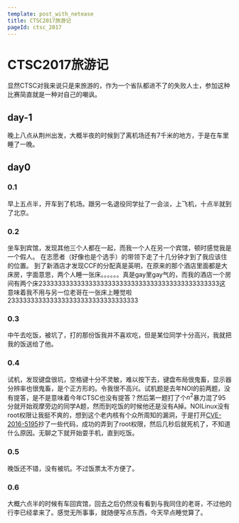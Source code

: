 ```yaml
---
template: post_with_netease
title: CTSC2017旅游记
pageId: ctsc_2017
---
```


# CTSC2017旅游记
显然CTSC对我来说只是来旅游的，作为一个省队都进不了的失败人士，参加这种比赛简直就是一种对自己的嘲讽。

## day-1
晚上八点从荆州出发，大概半夜的时候到了离机场还有7千米的地方，于是在车里睡了一晚。

## day0
### 0.1
早上五点半，开车到了机场。跟另一名退役同学扯了一会淡，上飞机，十点半就到了北京。
### 0.2 
坐车到宾馆，发现其他三个人都在一起，而我一个人在另一个宾馆，顿时感觉我是一个假人。
在志愿者（好像也是个选手）的带领下走了十几分钟才到了我应该住的位置。
到了新酒店才发现CCF的分配真是英明，在原来的那个酒店里面都是大床房，字面意思，两个人睡一张床。。。。。。真是gay里gay气的，而我的酒店一个房间有两个床23333333333333333333333333333333333333333333333这意味着我不用与另一位老哥在一张床上睡觉啦2333333333333333333333333333333333
### 0.3
中午去吃饭，被坑了，打的那份饭我并不喜欢吃，但是某位同学十分高兴，我就把我的饭送给了他。
### 0.4
试机，发现键盘很坑，空格键十分不灵敏，难以按下去，键盘布局很鬼畜，显示器分辨率也很鬼畜，是个正方形的。令我很不高兴。试机题是去年NOI的前两题，没有提答，是不是意味着今年CTSC也没有提答？然后第一题打了个$n^2$暴力混了95分就开始观摩旁边的同学A题，然而到吃饭的时候他还是没有A掉。NOILinux没有root权限让我挺不爽的，想到这个老内核有个众所周知的漏洞，于是打开[CVE-2016-5195](https://dirtycow.ninja/)抄了一些代码，成功的弄到了root权限，然后几秒后就死机了，不知道什么原因。无聊之下就开始耍手机，直到吃饭。
### 0.5
晚饭还不错，没有被坑。不过饭票太不方便了。
### 0.6
大概六点半的时候有车回宾馆，回去之后仍然没有看到与我同住的老哥，不过他的行李已经拿来了。感觉无所事事，就随便写点东西，今天早点睡觉算了。

<div id="__comment"></div>